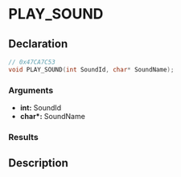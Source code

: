 # PLAY_SOUND

## Declaration
```cpp
// 0x47CA7C53
void PLAY_SOUND(int SoundId, char* SoundName);
```

### Arguments
- **int:** SoundId
- **char\*:** SoundName

### Results

## Description
